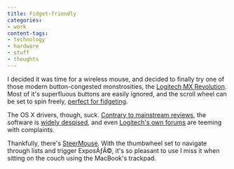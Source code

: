 ```yaml
---
title: Fidget-friendly
categories:
- work
content-tags:
- technology
- hardware
- stuff
- thoughts
---
```


I decided it was time for a wireless mouse, and decided to finally try one of those modern button-congested monstrosities, the [Logitech MX Revolution][1].  Most of it's superfluous buttons are easily ignored, and the scroll wheel can be set to spin freely, [perfect for fidgeting][2].

The OS X drivers, though, suck.  [Contrary to mainstream reviews][3], the software is [widely despised][4], and even [Logitech's own forums][5] are teeming with complaints.

Thankfully, there's [SteerMouse][6].  With the thumbwheel set to navigate through lists and trigger ExposÃƒÂ©, it's so pleasant to use I miss it when sitting on the couch using the MacBook's trackpad.

   [1]: http://www.amazon.com/Logitech-Revolution-Cordless-Laser-Mouse/dp/B000HCT12O/phobia-20
   [2]: http://boren.nu/archives/2006/09/20/im-scrolling-awaaay-set-frictionless-mode-on-the-microgear/
   [3]: http://theory.isthereason.com/?p=1429
   [4]: http://www.macupdate.com/reviews.php?id=8154
   [5]: http://forums.logitech.com/logitech/board/message?board.id=software_mice&message.id=1651
   [6]: http://plentycom.jp/en/steermouse/
